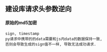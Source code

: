 ## 建设库请求头参数逆向 
#### 原始的md5加密
    sign, timestamp 
    py请求中携带的的data需要和js内data的数据保持一致, 
    否则会导致生成的sign值不一样, 导致无法成功请求.